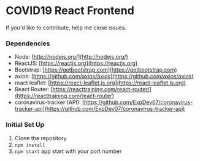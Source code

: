  # COVID19 React Frontend
 
 If you'd like to contribute, help me close issues.
  
 ### Dependencies

  - Node: [http://nodejs.org/](http://nodejs.org/)
  - ReactJS: [https://reactjs.org](https://reactjs.org)
  - Bootstrap: [https://getbootstrap.com](https://getbootstrap.com)
  - axios: [https://github.com/axios/axios](https://github.com/axios/axios)
  - react leaflet: [https://react-leaflet.js.org](https://react-leaflet.js.org)
  - React Router: [https://reacttraining.com/react-router/](https://reacttraining.com/react-router)
  - coronavirus-tracker (API): [https://github.com/ExpDev07/coronavirus-tracker-api](https://github.com/ExpDev07/coronavirus-tracker-api)


### Initial Set Up

1. Clone the repository
2. `npm install`
3. `npm start` app start with your port number

